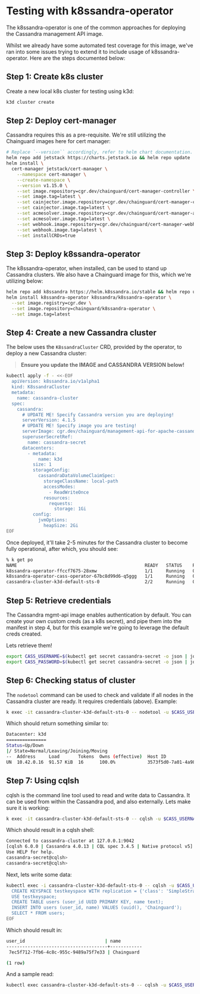 
# Testing with k8ssandra-operator

The k8ssandra-operator is one of the common approaches for deploying the
Cassandra management API image.

Whilst we already have some automated test coverage for this image, we've ran
into some issues trying to extend it to include usage of k8ssandra-operator.
Here are the steps documented below:

## Step 1: Create k8s cluster

Create a new local k8s cluster for testing using k3d:

```bash
k3d cluster create
```

## Step 2: Deploy cert-manager

Cassandra requires this as a pre-requisite. We're still utilizing the Chainguard
images here for cert manager:

```bash
# Replace `--version`` accordingly, refer to helm chart documentation.
helm repo add jetstack https://charts.jetstack.io && helm repo update
helm install \
  cert-manager jetstack/cert-manager \
    --namespace cert-manager \
    --create-namespace \
    --version v1.15.0 \
    --set image.repository=cgr.dev/chainguard/cert-manager-controller \
    --set image.tag=latest \
    --set cainjector.image.repository=cgr.dev/chainguard/cert-manager-cainjector \
    --set cainjector.image.tag=latest \
    --set acmesolver.image.repository=cgr.dev/chainguard/cert-manager-acmesolver \
    --set acmesolver.image.tag=latest \
    --set webhook.image.repository=cgr.dev/chainguard/cert-manager-webhook \
    --set webhook.image.tag=latest \
    --set installCRDs=true
```

## Step 3: Deploy k8ssandra-operator

The k8ssandra-operator, when installed, can be used to stand up Cassandra
clusters. We also have a Chainguard image for this, which we're utilizing below:

```bash
helm repo add k8ssandra https://helm.k8ssandra.io/stable && helm repo update
helm install k8ssandra-operator k8ssandra/k8ssandra-operator \
  --set image.registry=cgr.dev \
  --set image.repository=chainguard/k8ssandra-operator \
  --set image.tag=latest
```

## Step 4: Create a new Cassandra cluster

The below uses the `K8ssandraCluster` CRD, provided by the operator, to deploy
a new Cassandra cluster:

> **Ensure you update the IMAGE and CASSANDRA VERSION below!**

```bash
kubectl apply -f - <<-EOF
  apiVersion: k8ssandra.io/v1alpha1
  kind: K8ssandraCluster 
  metadata:
    name: cassandra-cluster
  spec:
    cassandra:
      # UPDATE ME! Specify Cassandra version you are deploying!
      serverVersion: 4.1.5
      # UPDATE ME! Specify image you are testing!
      serverImage: cgr.dev/chainguard/management-api-for-apache-cassandra:latest
      superuserSecretRef:
        name: cassandra-secret
      datacenters:
        - metadata:
            name: k3d
          size: 1
          storageConfig:
            cassandraDataVolumeClaimSpec:
              storageClassName: local-path
              accessModes:
                - ReadWriteOnce
              resources:
                requests:
                  storage: 1Gi
          config:
            jvmOptions:
              heapSize: 2Gi
EOF
```

Once deployed, it'll take 2-5 minutes for the Cassandra cluster to become fully
operational, after which, you should see:

```bash
% k get po
NAME                                                READY   STATUS    RESTARTS   AGE
k8ssandra-operator-ffccf7675-28xmw                  1/1     Running   0          23m
k8ssandra-operator-cass-operator-67bc8d99d6-q5ggg   1/1     Running   0          23m
cassandra-cluster-k3d-default-sts-0                 2/2     Running   0          22m
```

## Step 5: Retrieve credentials

The Cassandra mgmt-api image enables authentication by default. You can create
your own custom creds (as a k8s secret), and pipe them into the manifest in
step 4, but for this example we're going to leverage the default creds created.

Lets retrieve them!

```bash
export CASS_USERNAME=$(kubectl get secret cassandra-secret -o json | jq -r '.data.username' | base64 --decode)
export CASS_PASSWORD=$(kubectl get secret cassandra-secret -o json | jq -r '.data.password' | base64 --decode)
```

## Step 6: Checking status of cluster

The `nodetool` command can be used to check and validate if all nodes in the
Cassandra cluster are ready. It requires credentials (above). Example:

```bash
k exec -it cassandra-cluster-k3d-default-sts-0 -- nodetool -u $CASS_USERNAME -pw $CASS_PASSWORD status
```

Which should return something similar to:

```bash
Datacenter: k3d
===============
Status=Up/Down
|/ State=Normal/Leaving/Joining/Moving
--  Address     Load       Tokens  Owns (effective)  Host ID                               Rack
UN  10.42.0.16  91.57 KiB  16      100.0%            3573f5d0-7a01-4a98-a599-153491c9d993  default
```

## Step 7: Using cqlsh

cqlsh is the command line tool used to read and write data to Cassandra. It can
be used from within the Cassandra pod, and also externally. Lets make sure it
is working:

```bash
k exec -it cassandra-cluster-k3d-default-sts-0 -- cqlsh -u $CASS_USERNAME -p $CASS_PASSWORD
```

Which should result in a cqlsh shell:

```bash
Connected to cassandra-cluster at 127.0.0.1:9042
[cqlsh 6.0.0 | Cassandra 4.0.13 | CQL spec 3.4.5 | Native protocol v5]
Use HELP for help.
cassandra-secret@cqlsh>
cassandra-secret@cqlsh>
```

Next, lets write some data:

```bash
kubectl exec -i cassandra-cluster-k3d-default-sts-0 -- cqlsh -u $CASS_USERNAME -p $CASS_PASSWORD <<-EOF
  CREATE KEYSPACE testkeyspace WITH replication = {'class': 'SimpleStrategy', 'replication_factor': 1};
  USE testkeyspace;
  CREATE TABLE users (user_id UUID PRIMARY KEY, name text);
  INSERT INTO users (user_id, name) VALUES (uuid(), 'Chainguard');
  SELECT * FROM users;
EOF
```

Which should result in:

```bash
user_id                              | name
--------------------------------------+------------
 7ec5f712-7fb6-4c8c-955c-9489a75f7e33 | Chainguard

(1 row)
```

And a sample read:

```bash
kubectl exec cassandra-cluster-k3d-default-sts-0 -- cqlsh -u $CASS_USERNAME -p $CASS_PASSWORD -e "USE testkeyspace; SELECT * FROM users;"
```
